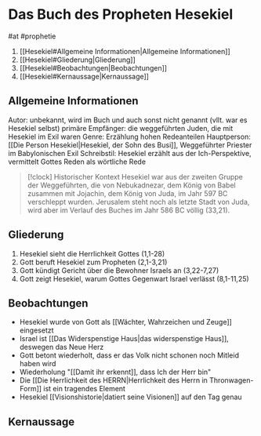 # Das Buch des Propheten Hesekiel

#at #prophetie 

1. [[Hesekiel#Allgemeine Informationen|Allgemeine Informationen]]
2. [[Hesekiel#Gliederung|Gliederung]]
3. [[Hesekiel#Beobachtungen|Beobachtungen]]
4. [[Hesekiel#Kernaussage|Kernaussage]]

## Allgemeine Informationen

Autor: unbekannt, wird im Buch und auch sonst nicht genannt (vllt. war es Hesekiel selbst)
primäre Empfänger: die weggeführten Juden, die mit Hesekiel im Exil waren
Genre: Erzählung hohen Redeanteilen
Hauptperson: [[Die Person Hesekiel|Hesekiel, der Sohn des Busi]], Weggeführter Priester im Babylonischen Exil
Schreibstil: Hesekiel erzählt aus der Ich-Perspektive, vermittelt Gottes Reden als wörtliche Rede

> [!clock] Historischer Kontext
> Hesekiel war aus der zweiten Gruppe der Weggeführten, die von Nebukadnezar, dem König von Babel zusammen mit Jojachin, dem König von Juda, im Jahr 597 BC verschleppt wurden.
> Jerusalem steht noch als letzte Stadt von Juda, wird aber im Verlauf des Buches im Jahr 586 BC völlig (33,21).

## Gliederung

1. Hesekiel sieht die Herrlichkeit Gottes (1,1-28)
2. Gott beruft Hesekiel zum Propheten (2,1-3,21)
3. Gott kündigt Gericht über die Bewohner Israels an (3,22-7,27)
4. Gott zeigt Hesekiel, warum Gottes Gegenwart Israel verlässt (8,1-11,25)

## Beobachtungen

- Hesekiel wurde von Gott als [[Wächter, Wahrzeichen und Zeuge]] eingesetzt
- Israel ist [[Das Widerspenstige Haus|das widerspenstige Haus]], deswegen das Neue Herz
- Gott betont wiederholt, dass er das Volk nicht schonen noch Mitleid haben wird
- Wiederholung "[[Damit ihr erkennt]], dass Ich der Herr bin"
- Die [[Die Herrlichkeit des HERRN|Herrlichkeit des Herrn in Thronwagen-Form]] ist ein tragendes Element
- Hesekiel [[Visionshistorie|datiert seine Visionen]] auf den Tag genau

## Kernaussage